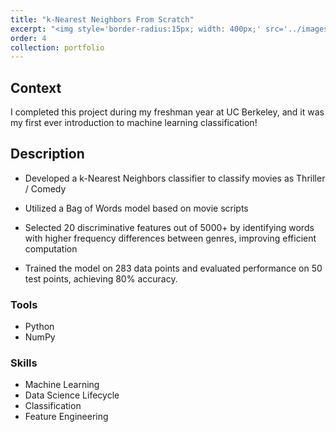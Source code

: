 ```yaml
---
title: "k-Nearest Neighbors From Scratch"
excerpt: "<img style='border-radius:15px; width: 400px;' src='../images/k_nn.png'>"
order: 4
collection: portfolio
---
```


## Context 

I completed this project during my freshman year at UC Berkeley, and it was my first ever introduction to machine learning classification! 

## Description 
* Developed a k-Nearest Neighbors classifier to classify movies as Thriller / Comedy

* Utilized a Bag of Words model based on movie scripts

* Selected 20 discriminative features out of 5000+ by identifying words with higher frequency differences between genres, improving efficient computation

* Trained the model on 283 data points and evaluated performance on 50 test points, achieving 80% accuracy.

### Tools
* Python 
* NumPy

### Skills
* Machine Learning 
* Data Science Lifecycle
* Classification 
* Feature Engineering